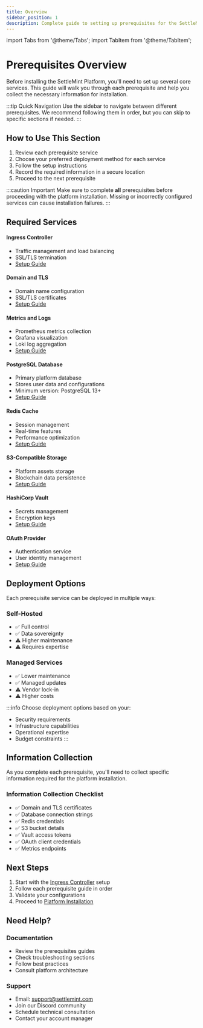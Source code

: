```yaml
---
title: Overview
sidebar_position: 1
description: Complete guide to setting up prerequisites for the SettleMint Platform installation
---
```


import Tabs from '@theme/Tabs';
import TabItem from '@theme/TabItem';

# Prerequisites Overview

Before installing the SettleMint Platform, you'll need to set up several core services. This guide will walk you through each prerequisite and help you collect the necessary information for installation.

:::tip Quick Navigation
Use the sidebar to navigate between different prerequisites. We recommend following them in order, but you can skip to specific sections if needed.
:::

## How to Use This Section

1. Review each prerequisite service
2. Choose your preferred deployment method for each service
3. Follow the setup instructions
4. Record the required information in a secure location
5. Proceed to the next prerequisite

:::caution Important
Make sure to complete **all** prerequisites before proceeding with the platform installation. Missing or incorrectly configured services can cause installation failures.
:::

## Required Services

<Tabs>
<TabItem value="infrastructure" label="Infrastructure" default>

#### Ingress Controller
* Traffic management and load balancing
* SSL/TLS termination
* [Setup Guide](/documentation/docs/launch-platform/self-hosted/installation-guide/prerequisites/ingress-controller)

#### Domain and TLS
* Domain name configuration
* SSL/TLS certificates
* [Setup Guide](/documentation/docs/launch-platform/self-hosted/installation-guide/prerequisites/domain-and-tls)

#### Metrics and Logs
* Prometheus metrics collection
* Grafana visualization
* Loki log aggregation
* [Setup Guide](/documentation/docs/launch-platform/self-hosted/installation-guide/prerequisites/metrics-and-logs)

</TabItem>
<TabItem value="databases" label="Databases & Cache">

#### PostgreSQL Database
* Primary platform database
* Stores user data and configurations
* Minimum version: PostgreSQL 13+
* [Setup Guide](/documentation/docs/launch-platform/self-hosted/installation-guide/prerequisites/postgresql)

#### Redis Cache
* Session management
* Real-time features
* Performance optimization
* [Setup Guide](/documentation/docs/launch-platform/self-hosted/installation-guide/prerequisites/redis)

</TabItem>
<TabItem value="security" label="Security & Storage">

#### S3-Compatible Storage
* Platform assets storage
* Blockchain data persistence
* [Setup Guide](/documentation/docs/launch-platform/self-hosted/installation-guide/prerequisites/s3-storage)

#### HashiCorp Vault
* Secrets management
* Encryption keys
* [Setup Guide](/documentation/docs/launch-platform/self-hosted/installation-guide/prerequisites/hashicorp-vault)

#### OAuth Provider
* Authentication service
* User identity management
* [Setup Guide](/documentation/docs/launch-platform/self-hosted/installation-guide/prerequisites/oauth)

</TabItem>
</Tabs>

## Deployment Options

Each prerequisite service can be deployed in multiple ways:

<div className="row margin-bottom--lg">
<div className="col col--6">

### Self-Hosted
* ✅ Full control
* ✅ Data sovereignty
* ⚠️ Higher maintenance
* ⚠️ Requires expertise

</div>
<div className="col col--6">

### Managed Services
* ✅ Lower maintenance
* ✅ Managed updates
* ⚠️ Vendor lock-in
* ⚠️ Higher costs

</div>
</div>

:::info
Choose deployment options based on your:
* Security requirements
* Infrastructure capabilities
* Operational expertise
* Budget constraints
:::

## Information Collection

As you complete each prerequisite, you'll need to collect specific information required for the platform installation.

<div className="alert alert--success" role="alert">

### Information Collection Checklist

* ✅ Domain and TLS certificates
* ✅ Database connection strings
* ✅ Redis credentials
* ✅ S3 bucket details
* ✅ Vault access tokens
* ✅ OAuth client credentials
* ✅ Metrics endpoints

</div>

## Next Steps

1. Start with the [Ingress Controller](/documentation/docs/launch-platform/self-hosted/installation-guide/prerequisites/ingress-controller) setup
2. Follow each prerequisite guide in order
3. Validate your configurations
4. Proceed to [Platform Installation](/documentation/docs/launch-platform/self-hosted/installation-guide/platform-installation)

## Need Help?

<div className="row margin-bottom--lg">
<div className="col col--6">

### Documentation
* Review the prerequisites guides
* Check troubleshooting sections
* Follow best practices
* Consult platform architecture

</div>
<div className="col col--6">

### Support
* Email: support@settlemint.com
* Join our Discord community
* Schedule technical consultation
* Contact your account manager

</div>
</div>